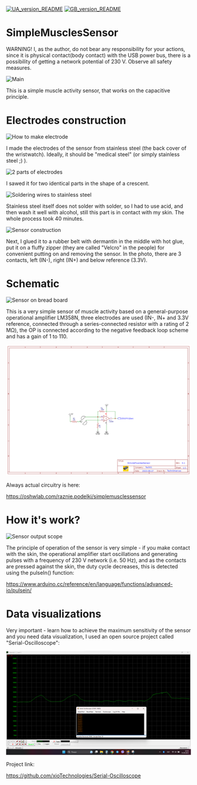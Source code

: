 [![UA_version_README](https://raw.githubusercontent.com/techn0man1ac/SimpleMusclesSensor/main/Imgs/Flags/UA%402x.png)](https://github.com/techn0man1ac/SimpleMusclesSensor)
[![GB_version_README](https://raw.githubusercontent.com/techn0man1ac/SimpleMusclesSensor/main/Imgs/Flags/GB%402x.png)](https://github.com/techn0man1ac/SimpleMusclesSensor/blob/main/README_EN.md)

# SimpleMusclesSensor

WARNING! I, as the author, do not bear any responsibility for your actions, since it is physical contact(body contact) with the USB power bus, there is a possibility of getting a network potential of 230 V. Observe all safety measures.

![Main](https://raw.githubusercontent.com/techn0man1ac/SimpleMusclesSensor/main/Imgs/Electrodes/20230824_162535.jpg "Main")

This is a simple muscle activity sensor, that works on the capacitive principle.

# Electrodes construction

![How to make electrode](https://raw.githubusercontent.com/techn0man1ac/SimpleMusclesSensor/main/Imgs/Electrodes/20230824_162405.jpg "How to make electrode")

I made the electrodes of the sensor from stainless steel (the back cover of the wristwatch). Ideally, it should be "medical steel" (or simply stainless steel ;) ).

![2 parts of electrodes](https://raw.githubusercontent.com/techn0man1ac/SimpleMusclesSensor/main/Imgs/Electrodes/20230824_164308.jpg "2 parts of electrodes")

I sawed it for two identical parts in the shape of a crescent.

![Soldering wires to stainless steel](https://raw.githubusercontent.com/techn0man1ac/SimpleMusclesSensor/main/Imgs/Electrodes/20230824_180009.jpg "Soldering wires to stainless steel")

Stainless steel itself does not solder with solder, so I had to use acid, and then wash it well with alcohol, still this part is in contact with my skin. The whole process took 40 minutes.

![Sensor construction](https://raw.githubusercontent.com/techn0man1ac/SimpleMusclesSensor/main/Imgs/Electrodes/Sensor.jpg "Sensor construction")

Next, I glued it to a rubber belt with dermantin in the middle with hot glue, put it on a fluffy zipper (they are called "Velcro" in the people) for convenient putting on and removing the sensor. In the photo, there are 3 contacts, left (IN-), right (IN+) and below reference (3.3V).

# Schematic

![Sensor on bread board](https://raw.githubusercontent.com/techn0man1ac/SimpleMusclesSensor/main/Imgs/Electrodes/20230825_123654.jpg "Sensor on bread board")

This is a very simple sensor of muscle activity based on a general-purpose operational amplifier LM358N, three electrodes are used (IN-, IN+ and 3.3V reference, connected through a series-connected resistor with a rating of 2 MΩ), the OP is connected according to the negative feedback loop scheme and has a gain of 1 to 110.

![Schematic SimoleMusclesSensor](https://raw.githubusercontent.com/techn0man1ac/SimoleMusclesSensor/main/Imgs/Schematic_SimoleMusclesSensor_2023-08-27.png "Schematic SimoleMusclesSensor")

Always actual circuitry is here:

https://oshwlab.com/raznie.podelki/simplemusclessensor

# How it's work?

![Sensor output scope](https://github.com/techn0man1ac/SimpleMusclesSensor/blob/main/Imgs/SensorOutputScope.gif "Sensor output scope")

The principle of operation of the sensor is very simple - if you make contact with the skin, the operational amplifier start oscillations and generating pulses with a frequency of 230 V network (i.e. 50 Hz), and as the contacts are pressed against the skin, the duty cycle decreases, this is detected using the pulseIn() function:

https://www.arduino.cc/reference/en/language/functions/advanced-io/pulsein/

# Data visualizations

Very important - learn how to achieve the maximum sensitivity of the sensor and you need data visualization, I used an open source project called "Serial-Oscilloscope":

![Data visualizations](https://raw.githubusercontent.com/techn0man1ac/SimoleMusclesSensor/main/Imgs/2023-08-25%20195831.png "Data visualizations")

Project link:

https://github.com/xioTechnologies/Serial-Oscilloscope
